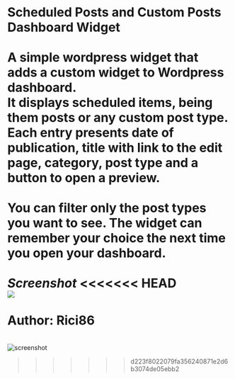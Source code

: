 **Scheduled Posts and Custom Posts Dashboard Widget**
<br>
<br>A simple wordpress widget that adds a custom widget to Wordpress dashboard. 
<br>It displays scheduled items, being them posts or any custom post type.
<br>Each entry presents date of publication, title with link to the edit page, category, post type and a button to open a preview.
<br>
<br>You can filter only the post types you want to see. The widget can remember your choice the next time you open your dashboard.
<br>
<br><i>Screenshot</i>
<<<<<<< HEAD
<br><img src="https://www.lrcrafts.it/wp-content/plugins/scheduled_dashboard_widget/screenshot.png" style="max-width:100%; height:auto;">
<br>
<br>Author: Rici86 
=======
<br>![screenshot](https://github.com/rici86/scheduled_dashboard_widget/assets/98947479/0107cc7a-153b-4099-b1cb-0af40788b9bf)

>>>>>>> d223f8022079fa356240871e2d6b3074de05ebb2
